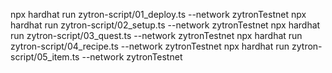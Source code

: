 npx hardhat run zytron-script/01_deploy.ts --network zytronTestnet
npx hardhat run zytron-script/02_setup.ts --network zytronTestnet
npx hardhat run zytron-script/03_quest.ts --network zytronTestnet
npx hardhat run zytron-script/04_recipe.ts --network zytronTestnet
npx hardhat run zytron-script/05_item.ts --network zytronTestnet